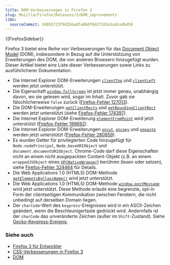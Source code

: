 ```yaml
---
title: DOM-Verbesserungen in Firefox 3
slug: Mozilla/Firefox/Releases/3/DOM_improvements
l10n:
  sourceCommit: 34055723f9d2bbadfa8b0f0d27102e3adcedbd58
---
```


{{FirefoxSidebar}}

Firefox 3 bietet eine Reihe von Verbesserungen für das [Document Object Model](/de/docs/Web/API/Document_Object_Model) (DOM), insbesondere in Bezug auf die Unterstützung von Erweiterungen des DOM, die von anderen Browsern hinzugefügt wurden. Dieser Artikel bietet eine Liste dieser Verbesserungen sowie Links zu ausführlicherer Dokumentation.

- Die Internet Explorer DOM-Erweiterungen [`clientTop`](/de/docs/Web/API/Element/clientTop) und [`clientLeft`](/de/docs/Web/API/Element/clientLeft) werden jetzt unterstützt.
- Die Eigenschaft [`window.fullScreen`](/de/docs/Web/API/Window/fullScreen) ist jetzt immer genau, unabhängig davon, wo sie gelesen wird, sogar im Inhalt. Zuvor gab sie fälschlicherweise `false` zurück ([Firefox-Fehler 127013](https://bugzil.la/127013)).
- Die DOM-Erweiterungen [`getClientRects`](/de/docs/Web/API/Element/getClientRects) und [`getBoundingClientRect`](/de/docs/Web/API/Element/getBoundingClientRect) werden jetzt unterstützt (siehe [Firefox-Fehler 174397](https://bugzil.la/174397)).
- Die Internet Explorer DOM-Erweiterung [`elementFromPoint`](/de/docs/Web/API/Document/elementFromPoint) wird jetzt unterstützt ([Firefox-Fehler 199692](https://bugzil.la/199692)).
- Die Internet Explorer DOM-Erweiterungen [`oncut`](/de/docs/Web/API/Element/cut_event), [`oncopy`](/de/docs/Web/API/Element/copy_event) und [`onpaste`](/de/docs/Web/API/Element/paste_event) werden jetzt unterstützt ([Firefox-Fehler 280959](https://bugzil.la/280959)).
- Es wurden Getter für privilegierten Code hinzugefügt für `Node.nodePrincipal`, `Node.baseURIObject` und `document.documentURIObject`. Chrome-Code darf diese Eigenschaften nicht an einem nicht ausgepackten Content-Objekt (z.B. an einem `wrappedJSObject` eines [`XPCNativeWrapper`](/en-US/XPCNativeWrapper)) berühren (lesen oder setzen), siehe [Firefox-Fehler 324464](https://bugzil.la/324464) für Details.
- Die Web Applications 1.0 (HTML5) DOM-Methode [`getElementsByClassName()`](/de/docs/Web/API/Document/getElementsByClassName) wird jetzt unterstützt.
- Die Web Applications 1.0 (HTML5) DOM-Methode [`window.postMessage`](/de/docs/Web/API/Window/postMessage) wird jetzt unterstützt. Diese Methode erlaubt eine begrenzte, opt-in Form der clientseitigen Kommunikation zwischen Fenstern, die nicht unbedingt auf derselben Domain liegen.
- Der `charCode`-Wert des `keypress`-Ereignisses wird in ein ASCII-Zeichen geändert, wenn die Beschleunigertaste gedrückt wird. Andernfalls ist der `charCode` das unveränderte Zeichen (außer im `Shift`-Zustand). Siehe [Gecko-Keypress-Ereignis](/en-US/Gecko_Keypress_Event).

### Siehe auch

- [Firefox 3 für Entwickler](/de/docs/Mozilla/Firefox/Releases/3)
- [CSS-Verbesserungen in Firefox 3](/de/docs/CSS_improvements_in_Firefox_3)
- [DOM](/de/docs/Web/API/Document_Object_Model)
